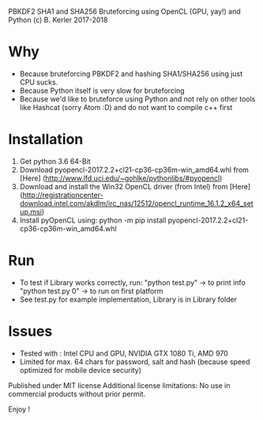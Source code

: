 PBKDF2 SHA1 and SHA256 Bruteforcing using OpenCL (GPU, yay!) and Python
(c) B. Kerler 2017-2018

Why
===
- Because bruteforcing PBKDF2 and hashing SHA1/SHA256 using just CPU sucks.
- Because Python itself is very slow for bruteforcing
- Because we'd like to bruteforce using Python and not rely on other
  tools like Hashcat (sorry Atom :D) and do not want to compile c++ first
  
Installation
=============
1. Get python 3.6 64-Bit
2. Download pyopencl-2017.2.2+cl21-cp36-cp36m-win_amd64.whl from
   [Here] (http://www.lfd.uci.edu/~gohlke/pythonlibs/#pyopencl)
3. Download and install the Win32 OpenCL driver (from Intel) from 
   [Here] (http://registrationcenter-download.intel.com/akdlm/irc_nas/12512/opencl_runtime_16.1.2_x64_setup.msi)
4. Install pyOpenCL using: python -m pip install pyopencl-2017.2.2+cl21-cp36-cp36m-win_amd64.whl

Run
===
- To test if Library works correctly, run:
  "python test.py" -> to print info
  "python test.py 0" -> to run on first platform
- See test.py for example implementation, Library is in Library folder

Issues
======
- Tested with : Intel CPU and GPU, NVIDIA GTX 1080 Ti, AMD 970
- Limited for max. 64 chars for password, salt and hash (because speed optimized for mobile
  device security)
 
Published under MIT license
Additional license limitations: No use in commercial products without prior permit.

Enjoy !
